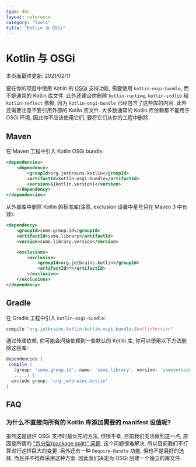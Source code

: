 ```yaml
---
type: doc
layout: reference
category: "Tools"
title: "Kotlin 与 OSGi"
---
```


# Kotlin 与 OSGi

本页面最终更新: 2021/02/11

要在你的项目中使用 Kotlin 的 [OSGi](https://www.osgi.org/) 支持功能,
需要使用 `kotlin-osgi-bundle`, 而不是通常的 Kotlin 库文件.
此外还建议你删除 `kotlin-runtime`, `kotlin-stdlib` 和 `kotlin-reflect` 依赖,
因为 `kotlin-osgi-bundle` 已经包含了这些库的内容. 此外还需要注意不要引用外部的 Kotlin 库文件.
大多数通常的 Kotlin 库依赖都不能用于 OSGi 环境, 因此你不应该使用它们, 要将它们从你的工程中删除.

## Maven

在 Maven 工程中引入 Kotlin OSGi bundle:

```xml
<dependencies>
    <dependency>
        <groupId>org.jetbrains.kotlin</groupId>
        <artifactId>kotlin-osgi-bundle</artifactId>
        <version>${kotlin.version}</version>
    </dependency>
</dependencies>
```

从外部库中删除 Kotlin 的标准库(注意, exclusion 设置中星号只在 Maven 3 中有效):

```xml
<dependency>
    <groupId>some.group.id</groupId>
    <artifactId>some.library</artifactId>
    <version>some.library.version</version>

    <exclusions>
        <exclusion>
            <groupId>org.jetbrains.kotlin</groupId>
            <artifactId>*</artifactId>
        </exclusion>
    </exclusions>
</dependency>
```

## Gradle

在 Gradle 工程中引入 `kotlin-osgi-bundle`:

```groovy
compile "org.jetbrains.kotlin:kotlin-osgi-bundle:$kotlinVersion"
```

通过传递依赖, 你可能会间接依赖到一些默认的 Kotlin 库, 你可以使用以下方法删除这些库:

```groovy
dependencies {
 compile (
   [group: 'some.group.id', name: 'some.library', version: 'someversion'],
   .....) {
  exclude group: 'org.jetbrains.kotlin'
}
```

## FAQ

### 为什么不直接向所有的 Kotlin 库添加需要的 manifest 设值呢?

虽然这是提供 OSGi 支持时最优先的方法, 但很不幸, 目前我们无法做到这一点,
原因是所谓的 ["包分裂(package split)" 问题](http://wiki.osgi.org/wiki/Split_Packages),
这个问题很难解决, 所以目前我们不打算进行这样巨大的变更.
另外还有一种 `Require-Bundle` 功能, 但也不是最好的选择, 而且并不推荐采用这种方案.
因此我们决定为 OSGi 创建一个独立的库文件.
